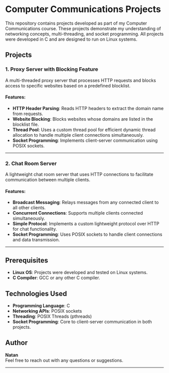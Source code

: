 # Computer Communications Projects  

This repository contains projects developed as part of my Computer Communications course. These projects demonstrate my understanding of networking concepts, multi-threading, and socket programming. All projects were developed in C and are designed to run on Linux systems.  

## Projects  

### 1. Proxy Server with Blocking Feature  
A multi-threaded proxy server that processes HTTP requests and blocks access to specific websites based on a predefined blocklist.  

#### Features:  
- **HTTP Header Parsing**: Reads HTTP headers to extract the domain name from requests.  
- **Website Blocking**: Blocks websites whose domains are listed in the blocklist file.  
- **Thread Pool**: Uses a custom thread pool for efficient dynamic thread allocation to handle multiple client connections simultaneously.  
- **Socket Programming**: Implements client-server communication using POSIX sockets.  

---

### 2. Chat Room Server  
A lightweight chat room server that uses HTTP connections to facilitate communication between multiple clients.  

#### Features:  
- **Broadcast Messaging**: Relays messages from any connected client to all other clients.  
- **Concurrent Connections**: Supports multiple clients connected simultaneously.  
- **Simple Protocol**: Implements a custom lightweight protocol over HTTP for chat functionality.  
- **Socket Programming**: Uses POSIX sockets to handle client connections and data transmission.  

---

## Prerequisites  
- **Linux OS**: Projects were developed and tested on Linux systems.  
- **C Compiler**: GCC or any other C compiler.  

## Technologies Used  
- **Programming Language**: C  
- **Networking APIs**: POSIX sockets  
- **Threading**: POSIX Threads (pthreads)  
- **Socket Programming**: Core to client-server communication in both projects.  

## Author  
**Natan**  
Feel free to reach out with any questions or suggestions.  

---  
